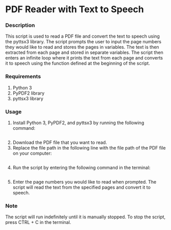 # PDF Reader with Text to Speech

### Description
This script is used to read a PDF file and convert the text to speech using the pyttsx3 library. The script prompts the user to input the page numbers they would like to read and stores the pages in variables. The text is then extracted from each page and stored in separate variables. The script then enters an infinite loop where it prints the text from each page and converts it to speech using the function defined at the beginning of the script.

### Requirements
1. Python 3
2. PyPDF2 library
3. pyttsx3 library

### Usage
1. Install Python 3, PyPDF2, and pyttsx3 by running the following command:
```pip install PyPDF2 pyttsx3
```
2. Download the PDF file that you want to read.
3. Replace the file path in the following line with the file path of the PDF file on your computer:
```reader =PdfReader(r"C:\Users\Elijah\Downloads\The Handmaids Tale [full text].pdf")
```
4. Run the script by entering the following command in the terminal:
```python pdf_reader.py
```
5. Enter the page numbers you would like to read when prompted. The script will read the text from the specified pages and convert it to speech.

### Note
The script will run indefinitely until it is manually stopped. To stop the script, press CTRL + C in the terminal.










